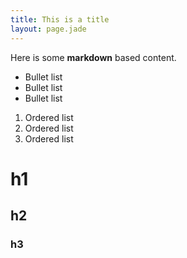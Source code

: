 ```yaml
---
title: This is a title
layout: page.jade
---
```


Here is some __markdown__ based content.

* Bullet list
* Bullet list
* Bullet list

1. Ordered list
2. Ordered list
3. Ordered list

# h1

## h2

### h3
